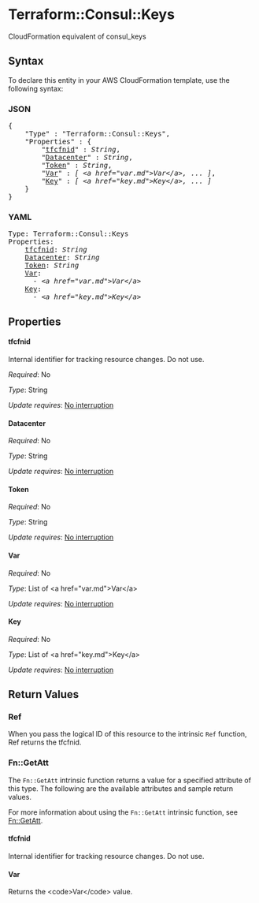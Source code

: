 # Terraform::Consul::Keys

CloudFormation equivalent of consul_keys

## Syntax

To declare this entity in your AWS CloudFormation template, use the following syntax:

### JSON

<pre>
{
    "Type" : "Terraform::Consul::Keys",
    "Properties" : {
        "<a href="#tfcfnid" title="tfcfnid">tfcfnid</a>" : <i>String</i>,
        "<a href="#datacenter" title="Datacenter">Datacenter</a>" : <i>String</i>,
        "<a href="#token" title="Token">Token</a>" : <i>String</i>,
        "<a href="#var" title="Var">Var</a>" : <i>[ &lt;a href=&#34;var.md&#34;&gt;Var&lt;/a&gt;, ... ]</i>,
        "<a href="#key" title="Key">Key</a>" : <i>[ &lt;a href=&#34;key.md&#34;&gt;Key&lt;/a&gt;, ... ]</i>
    }
}
</pre>

### YAML

<pre>
Type: Terraform::Consul::Keys
Properties:
    <a href="#tfcfnid" title="tfcfnid">tfcfnid</a>: <i>String</i>
    <a href="#datacenter" title="Datacenter">Datacenter</a>: <i>String</i>
    <a href="#token" title="Token">Token</a>: <i>String</i>
    <a href="#var" title="Var">Var</a>: <i>
      - &lt;a href=&#34;var.md&#34;&gt;Var&lt;/a&gt;</i>
    <a href="#key" title="Key">Key</a>: <i>
      - &lt;a href=&#34;key.md&#34;&gt;Key&lt;/a&gt;</i>
</pre>

## Properties

#### tfcfnid

Internal identifier for tracking resource changes. Do not use.

_Required_: No

_Type_: String

_Update requires_: [No interruption](https://docs.aws.amazon.com/AWSCloudFormation/latest/UserGuide/using-cfn-updating-stacks-update-behaviors.html#update-no-interrupt)

#### Datacenter

_Required_: No

_Type_: String

_Update requires_: [No interruption](https://docs.aws.amazon.com/AWSCloudFormation/latest/UserGuide/using-cfn-updating-stacks-update-behaviors.html#update-no-interrupt)

#### Token

_Required_: No

_Type_: String

_Update requires_: [No interruption](https://docs.aws.amazon.com/AWSCloudFormation/latest/UserGuide/using-cfn-updating-stacks-update-behaviors.html#update-no-interrupt)

#### Var

_Required_: No

_Type_: List of &lt;a href=&#34;var.md&#34;&gt;Var&lt;/a&gt;

_Update requires_: [No interruption](https://docs.aws.amazon.com/AWSCloudFormation/latest/UserGuide/using-cfn-updating-stacks-update-behaviors.html#update-no-interrupt)

#### Key

_Required_: No

_Type_: List of &lt;a href=&#34;key.md&#34;&gt;Key&lt;/a&gt;

_Update requires_: [No interruption](https://docs.aws.amazon.com/AWSCloudFormation/latest/UserGuide/using-cfn-updating-stacks-update-behaviors.html#update-no-interrupt)

## Return Values

### Ref

When you pass the logical ID of this resource to the intrinsic `Ref` function, Ref returns the tfcfnid.

### Fn::GetAtt

The `Fn::GetAtt` intrinsic function returns a value for a specified attribute of this type. The following are the available attributes and sample return values.

For more information about using the `Fn::GetAtt` intrinsic function, see [Fn::GetAtt](https://docs.aws.amazon.com/AWSCloudFormation/latest/UserGuide/intrinsic-function-reference-getatt.html).

#### tfcfnid

Internal identifier for tracking resource changes. Do not use.

#### Var

Returns the &lt;code&gt;Var&lt;/code&gt; value.

